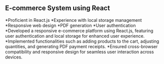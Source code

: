 ## E-commerce System using React

*Proficient in React.js
*Experience with local storage management
*Responsive web design
*PDF generation
*User authentication
*Developed a responsive e-commerce platform using React.js, featuring user authentication and local storage for enhanced user experience.
*Implemented functionalities such as adding products to the cart, adjusting quantities, and generating PDF payment receipts.
*Ensured cross-browser compatibility and responsive design for seamless user interaction across devices.
